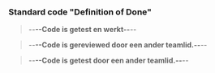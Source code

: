 ### Standard code "Definition of Done"

>--**--Code is getest en werkt--**--


>--**--Code is gereviewed door een ander teamlid.--**--


>--**--Code is getest door een ander teamlid.--**--


